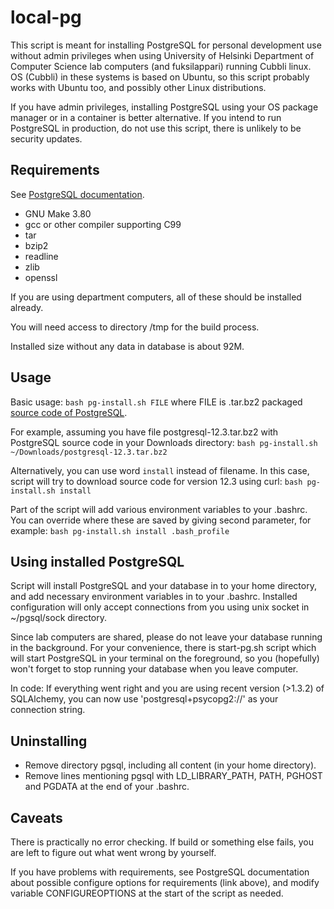 # local-pg

This script is meant for installing PostgreSQL for personal development use without admin privileges when using University of Helsinki Department of Computer Science lab computers (and fuksilappari) running Cubbli linux.
OS (Cubbli) in these systems is based on Ubuntu, so this script probably works with Ubuntu too, and possibly other Linux distributions.

If you have admin privileges, installing PostgreSQL using your OS package manager or in a container is better alternative. If you intend to run PostgreSQL in production, do not use this script, there is unlikely to be security updates.


## Requirements

See [PostgreSQL documentation](https://www.postgresql.org/docs/12/install-requirements.html).

- GNU Make 3.80
- gcc or other compiler supporting C99
- tar
- bzip2
- readline
- zlib
- openssl

If you are using department computers, all of these should be installed already.

You will need access to directory /tmp for the build process.

Installed size without any data in database is about 92M.


## Usage

Basic usage: `bash pg-install.sh FILE` where FILE is .tar.bz2 packaged [source code of PostgreSQL](https://www.postgresql.org/ftp/source/).

For example, assuming you have file postgresql-12.3.tar.bz2 with PostgreSQL source code in your Downloads directory:
`bash pg-install.sh ~/Downloads/postgresql-12.3.tar.bz2`

Alternatively, you can use word `install` instead of filename. In this case, script will try to download source code for version 12.3 using curl:
`bash pg-install.sh install`

Part of the script will add various environment variables to your .bashrc. You can override where these are saved by giving second parameter, for example:
`bash pg-install.sh install .bash_profile`


## Using installed PostgreSQL

Script will install PostgreSQL and your database in to your home directory, and add necessary environment variables in to your .bashrc. Installed configuration will only accept connections from you using unix socket in ~/pgsql/sock directory.

Since lab computers are shared, please do not leave your database running in the background. For your convenience, there is start-pg.sh script which will start PostgreSQL in your terminal on the foreground, so you (hopefully) won't forget to stop running your database when you leave computer.

In code: If everything went right and you are using recent version (>1.3.2) of SQLAlchemy, you can now use 'postgresql+psycopg2://' as your connection string.


## Uninstalling

- Remove directory pgsql, including all content (in your home directory).
- Remove lines mentioning pgsql with LD_LIBRARY_PATH, PATH, PGHOST and PGDATA at the end of your .bashrc.


## Caveats

There is practically no error checking. If build or something else fails, you are left to figure out what went wrong by yourself.

If you have problems with requirements, see PostgreSQL documentation about possible configure options for requirements (link above), and modify variable CONFIGUREOPTIONS at the start of the script as needed.
